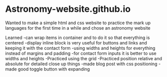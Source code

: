 # Astronomy-website.github.io

Wanted to make a simple html and css website to practice the mark up languages for the first time in a while and chose an astronomy website

Learned 
-can wrap items in container and to do it so that everything is centered 
-display inline block is very useful for buttons and links and keeping it with the contact form 
-using widths and heights for everything instead of margins and padding 
-for contact form inputs it is better to use widths and heights 
-Practiced using the grid 
-Practiced position relative and absolute for detailed close up things 
-made blog post with css positioning 
-made good toggle button with expanding
